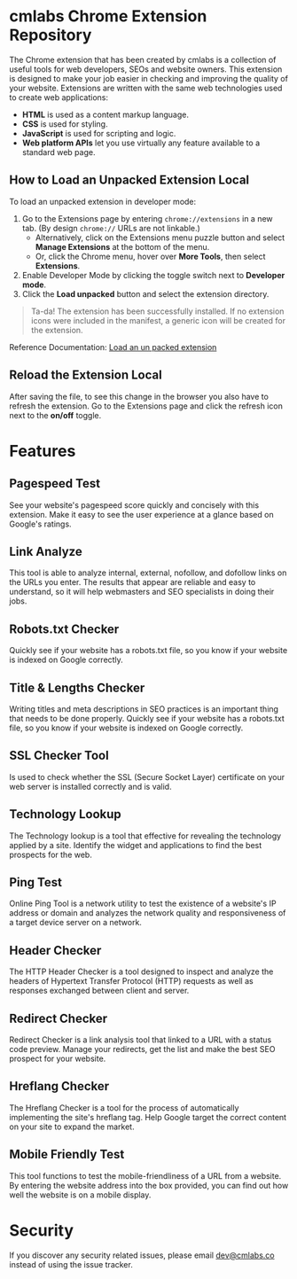 # cmlabs Chrome Extension Repository
The Chrome extension that has been created by cmlabs is a collection of useful tools for web developers, SEOs and website owners. This extension is designed to make your job easier in checking and improving the quality of your website. Extensions are written with the same web technologies used to create web applications:
- **HTML** is used as a content markup language.
- **CSS** is used for styling.
- **JavaScript** is used for scripting and logic.
- **Web platform APIs** let you use virtually any feature available to a standard web page.
## How to Load an Unpacked Extension Local
To load an unpacked extension in developer mode:
1. Go to the Extensions page by entering `chrome://extensions` in a new tab. (By design `chrome://` URLs are not linkable.)
    - Alternatively, click on the Extensions menu puzzle button and select **Manage Extensions** at the bottom of the menu.
    - Or, click the Chrome menu, hover over **More Tools**, then select **Extensions**.
2. Enable Developer Mode by clicking the toggle switch next to **Developer mode**.
3. Click the **Load unpacked** button and select the extension directory.
> Ta-da! The extension has been successfully installed. If no extension icons were included in the manifest, a generic icon will be created for the extension.

Reference Documentation: [Load an un packed extension](https://developer.chrome.com/docs/extensions/mv3/getstarted/development-basics/#load-unpacked) 

## Reload the Extension Local
After saving the file, to see this change in the browser you also have to refresh the extension. Go to the Extensions page and click the refresh icon next to the **on/off** toggle.

# Features
## Pagespeed Test
See your website's pagespeed score quickly and concisely with this extension. Make it easy to see the user experience at a glance based on Google's ratings.
## Link Analyze
This tool is able to analyze internal, external, nofollow, and dofollow links on the URLs you enter. The results that appear are reliable and easy to understand, so it will help webmasters and SEO specialists in doing their jobs.
## Robots.txt Checker
Quickly see if your website has a robots.txt file, so you know if your website is indexed on Google correctly.
## Title & Lengths Checker 
Writing titles and meta descriptions in SEO practices is an important thing that needs to be done properly.
Quickly see if your website has a robots.txt file, so you know if your website is indexed on Google correctly.
## SSL Checker Tool 
Is used to check whether the SSL (Secure Socket Layer) certificate on your web server is installed correctly and is valid.
## Technology Lookup 
The Technology lookup is a tool that effective for revealing the technology applied by a site. Identify the widget and applications to find the best prospects for the web.
## Ping Test 
Online Ping Tool is a network utility to test the existence of a website's IP address or domain and analyzes the network quality and responsiveness of a target device server on a network.
## Header Checker
The HTTP Header Checker is a tool designed to inspect and analyze the headers of Hypertext Transfer Protocol (HTTP) requests as well as responses exchanged between client and server.
## Redirect Checker
Redirect Checker is a link analysis tool that linked to a URL with a status code preview. Manage your redirects, get the list and make the best SEO prospect for your website.
## Hreflang Checker
The Hreflang Checker is a tool for the process of automatically implementing the site's hreflang tag. Help Google target the correct content on your site to expand the market.
## Mobile Friendly Test
This tool functions to test the mobile-friendliness of a URL from a website. By entering the website address into the box provided, you can find out how well the website is on a mobile display.
# Security
If you discover any security related issues, please email dev@cmlabs.co instead of using the issue tracker.